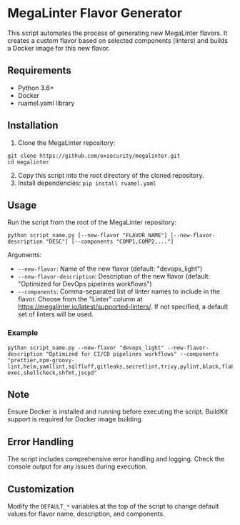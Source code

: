 # MegaLinter Flavor Generator

This script automates the process of generating new MegaLinter flavors. It creates a custom flavor based on selected components (linters) and builds a Docker image for this new flavor.

## Requirements

- Python 3.6+
- Docker
- ruamel.yaml library

## Installation

1. Clone the MegaLinter repository:
```
git clone https://github.com/oxsecurity/megalinter.git
cd megalinter
```
2. Copy this script into the root directory of the cloned repository.
3. Install dependencies: `pip install ruamel.yaml`

## Usage

Run the script from the root of the MegaLinter repository:
```
python script_name.py [--new-flavor "FLAVOR_NAME"] [--new-flavor-description "DESC"] [--components "COMP1,COMP2,..."]
```
Arguments:
- `--new-flavor`: Name of the new flavor (default: "devops_light")
- `--new-flavor-description`: Description of the new flavor (default: "Optimized for DevOps pipelines workflows")
- `--components`: Comma-separated list of linter names to include in the flavor. Choose from the "Linter" column at https://megalinter.io/latest/supported-linters/. If not specified, a default set of linters will be used.

### Example
```
python script_name.py --new-flavor "devops_light" --new-flavor-description "Optimized for CI/CD pipelines workflows" --components "prettier,npm-groovy-lint,helm,yamllint,sqlfluff,gitleaks,secretlint,trivy,pylint,black,flake8,isort,bandit,mypy,pyright,kubescape,ruff,hadolint,ansible,bash-exec,shellcheck,shfmt,jscpd"
```

## Note

Ensure Docker is installed and running before executing the script. BuildKit support is required for Docker image building.

## Error Handling

The script includes comprehensive error handling and logging. Check the console output for any issues during execution.

## Customization

Modify the `DEFAULT_*` variables at the top of the script to change default values for flavor name, description, and components.